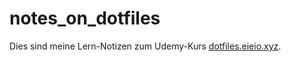 # notes_on_dotfiles
Dies sind meine Lern-Notizen zum Udemy-Kurs [dotfiles.eieio.xyz](http://dotfiles.eieio.xyz).
